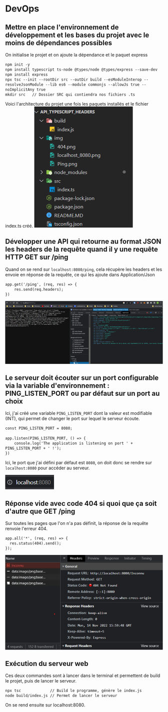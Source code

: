 # DevOps

## Mettre en place l'environnement de développement et les bases du projet avec le moins de dépendances possibles
On initialise le projet et on ajoute la dépendance et le paquet express
```
npm init -y
npm install typescript ts-node @types/node @types/express --save-dev
npm install express
npx tsc --init --rootDir src --outDir build --esModuleInterop --resolveJsonModule --lib es6 --module commonjs --allowJs true --noImplicitAny true
mkdir src   // Dossier SRC qui contiendra nos fichiers .ts
```
Voici l'architecture du projet une fois les paquets installés et le fichier index.ts créé.
![](/img/Architecture_Projet.png)

## Développer une API qui retourne au format JSON les headers de la requête quand il y une requête HTTP GET sur /ping
Quand on se rend sur `localhost:8080/ping`, cela récupère les headers et les envoie en réponse de la requête, ce qui les ajoute dans Application/Json
```
app.get('/ping', (req, res) => {
    res.send(req.headers);
})
```
![Ping](img/Ping.png)

## Le serveur doit écouter sur un port configurable via la variable d'environnement : PING_LISTEN_PORT ou par défaut sur un port au choix
Ici, j'ai créé une variable ``PING_LISTEN_PORT`` dont la valeur est modifiable (INT), qui permet de changer le port sur lequel le serveur écoute.
```
const PING_LISTEN_PORT = 8080;

app.listen(PING_LISTEN_PORT, () => {
    console.log('The application is listening on port ' + PING_LISTEN_PORT + ' !');
})
```
Ici, le port que j'ai défini par défaut est `8080`, on doit donc se rendre sur ``localhost:8080`` pour accéder au serveur.

![localhost_8080](img/localhost_8080.png)
## Réponse vide avec code 404 si quoi que ça soit d'autre que GET /ping
Sur toutes les pages que l'on n'a pas définit, la réponse de la requête renvoie l'erreur 404.
```
app.all('*', (req, res) => {
  res.status(404).send();
});
```
![404](/img/404.png)

## Exécution du serveur web
Ces deux commandes sont à lancer dans le terminal et permettent de build le projet, puis de lancer le serveur.
```
npx tsc             // Build le programme, génère le index.js
node build/index.js // Permet de lancer le serveur
```
On se rend ensuite sur localhost:8080.